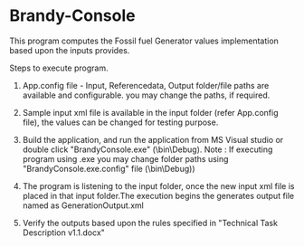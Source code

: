 # Brandy-Console
This program computes the Fossil fuel Generator values implementation based upon the inputs provides.

Steps to execute program.

1. App.config file - Input, Referencedata, Output folder/file paths are available and configurable. you may change the paths, if required.
2. Sample input xml file is available in the input folder (refer App.config file), the values can be changed for testing purpose.
3. Build the application, and run the application from MS Visual studio or double click "BrandyConsole.exe" (<projectpath>\bin\Debug).
  Note : If executing program using .exe you may change folder paths using "BrandyConsole.exe.config" file (<projectpath>\bin\Debug))
  
4. The program is listening to the input folder, once the new input xml file is placed in that input folder.The execution begins the generates output file named as GenerationOutput.xml
5. Verify the outputs based upon the rules specified in "Technical Task Description v1.1.docx"
